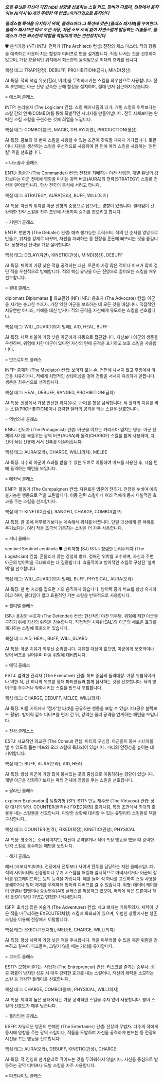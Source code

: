 ***모든 유닛은 자신이 가진 mbti 성향별 선호하는 스킬 카드, 장비가 다르며, 전장에서 움직이는 AI역시 16개의 뚜렷한 덱 컨셉=아키타입으로 움직인다***

***클래스별 특색을 유지하기 위해, 클래스마다 그 특성에 맞춘 [클래스 패시브]를 부여한다. 클래스 패시브란 따로 토큰 사용, 자원 소모 로직 없이 자연스럽게 발동하는 기술들로, 클래스가 가진 최소한의 역할을 책임지게 하는 안전장치이다.***

🛡️ 분석가형 (NT)
INTJ: 전략가 (The Architect)
컨셉: 전장의 체스 마스터. 적의 행동을 예측하고 카운터 치는 함정과 디버프로 판을 설계합니다. 직접 나서는 것을 선호하지 않으며, 가장 효율적인 위치에서 최소한의 움직임으로 최대의 효과를 냅니다.

핵심 태그: TRAP(함정), DEBUFF, PROHIBITION(금지), MIND(정신)

AI 특징: 적의 핵심 유닛(힐러, 버퍼)을 무력화시키는 스킬을 최우선으로 사용합니다. 전투 초반에는 아군 진영 깊숙한 곳에 함정을 설치하며, 절대 먼저 접근하지 않습니다.

= 에스퍼 클래스.

INTP: 논리술사 (The Logician)
컨셉: 스킬 메커니즘의 대가. 개별 스킬의 위력보다는 스킬 간의 연계(COMBO)를 통해 폭발적인 시너지를 만들어냅니다. 전투 자체보다는 완벽한 스킬 조합을 구현하는 것에 희열을 느낍니다.

핵심 태그: COMBO(콤보), MAGIC, DELAY(지연), PRODUCTION(생산)

AI 특징: 콤보의 첫 번째 스킬을 사용할 수 있는 조건이 갖춰질 때까지 기다립니다. 토큰이나 자원을 생산하는 스킬을 우선적으로 사용하여 한 턴에 여러 스킬을 사용하는 '원턴킬' 덱을 선호합니다.

= 나노술사 클래스

ENTJ: 통솔관 (The Commander)
컨셉: 전장을 지배하는 야전 사령관. 개별 유닛의 강화보다는 아군 전체에 영향을 미치는 광역 버프(AURA)와 전략(STRATEGY) 스킬로 전선을 밀어붙입니다. 항상 전투의 중심에 서려고 합니다.

핵심 태그: STRATEGY, AURA(오라), BUFF, WILL(의지)

AI 특징: 자신의 위치를 아군 진형의 중앙으로 잡으려는 경향이 있습니다. 쿨타임이 긴 강력한 전략 스킬을 전투 초반에 사용하여 승기를 잡으려고 합니다.

= 커맨더 클래스

ENTP: 변론가 (The Debater)
컨셉: 예측 불가능한 트릭스터. 적의 턴 순서를 엉망으로 만들고, 위치를 강제로 바꾸며, 자원을 파괴하는 등 전장을 혼돈에 빠뜨리는 것을 즐깁니다. 정형화된 전략을 가장 싫어합니다.

핵심 태그: DELAY(지연), KINETIC(관성), MIND(정신), DEBUFF

AI 특징: 체력이 가장 낮은 적을 공격하는 대신, 토큰이 가장 많은 적이나 버프가 많이 걸린 적을 우선적으로 방해합니다. 적의 핵심 유닛을 아군 진영으로 끌어오는 스킬을 매우 선호합니다.

= 광대 클래스

diplomats Diplomatas 🤝 외교관형 (NF)
INFJ: 옹호자 (The Advocate)
컨셉: 아군을 지키는 숭고한 수호자. 가장 약한 아군을 보호하는 데 모든 것을 바칩니다. 직접적인 치유뿐만 아니라, 피해를 대신 받거나 적의 공격을 자신에게 유도하는 스킬을 선호합니다.

핵심 태그: WILL_GUARD(의지 방패), AID, HEAL, BUFF

AI 특징: 체력 비율이 가장 낮은 아군에게 자동으로 접근합니다. 자신보다 아군의 생존을 우선하며, 위험에 처한 아군이 있다면 자신의 턴에 공격을 포기하고 보호 스킬을 사용합니다.

= 안드로이드 클래스

INFP: 중재자 (The Mediator)
컨셉: 보이지 않는 손. 전면에 나서지 않고 후방에서 아군을 치유하거나, 적에게 치명적인 상태이상을 걸어 전황을 서서히 유리하게 만듭니다. 생존을 최우선으로 생각합니다.

핵심 태그: HEAL, DEBUFF, RANGED, PROHIBITION(금지)

AI 특징: 전장에서 가장 안전한 위치(주로 구석)를 항상 탐색합니다. 적 힐러의 치유를 막는 스킬(PROHIBITION)이나 강력한 딜러의 공격을 막는 스킬을 선호합니다.

= 역병의사 클래스

ENFJ: 선도자 (The Protagonist)
컨셉: 아군을 이끄는 카리스마 넘치는 영웅. 아군 전체의 사기를 북돋우는 광역 버프(AURA)와 돌격(CHARGE) 스킬을 함께 사용하며, 자신이 직접 선봉에 서서 전투를 이끌어갑니다.

핵심 태그: AURA(오라), CHARGE, WILL(의지), MELEE

AI 특징: 다수의 아군이 효과를 받을 수 있는 위치로 이동하여 버프를 사용한 후, 다음 턴에 돌격하는 패턴을 보입니다.

= 메카닉 클래스

ENFP: 활동가 (The Campaigner)
컨셉: 자유로운 영혼의 전투가. 전장을 누비며 예측 불가능한 행동으로 적을 교란합니다. 이동 관련 스킬이나 여러 적에게 동시 다발적인 효과를 주는 스킬을 선호합니다.

핵심 태그: KINETIC(관성), RANGED, CHARGE, COMBO(콤보)

AI 특징: 한 곳에 머무르기보다는 계속해서 위치를 바꿉니다. 단일 대상에게 큰 피해를 주기보다는, 여러 적을 조금씩 괴롭히는 스킬을 더 자주 사용합니다.

= 거너 클래스

sentinel Sentinel centinela 🛡️ 관리자형 (SJ)
ISTJ: 청렴한 논리주의자 (The Logistician)
컨셉: 흔들리지 않는 강철의 방패. 정해진 위치를 고수하며, 자신과 주변 아군의 방어력을 극대화하는 데 집중합니다. 효율적이고 방어적인 스킬로 구성된 '철벽 덱'을 선호합니다.

핵심 태그: WILL_GUARD(의지 방패), BUFF, PHYSICAL, AURA(오라)

AI 특징: 한 번 자리를 잡으면 거의 움직이지 않습니다. 방어력 증가 버프를 항상 유지하려고 하며, 쿨타임이 짧고 효율적인 기본 스킬을 반복적으로 사용합니다.

= 센티넬 클래스

ISFJ: 용감한 수호자 (The Defender)
컨셉: 헌신적인 야전 의무병. 위험에 처한 아군을 구하기 위해 자신의 위험을 감수합니다. 직접적인 치유(HEAL)와 아군의 해로운 효과를 제거하는 스킬에 특화되어 있습니다.

핵심 태그: AID, HEAL, BUFF, WILL_GUARD

AI 특징: 아군 치유가 최우선 순위입니다. 치유할 대상이 없으면, 아군에게 보호막이나 방어 버프를 걸어주며 다음 위험에 대비합니다.

= 메딕 클래스

ESTJ: 엄격한 관리자 (The Executive)
컨셉: 목표 중심의 돌격대장. 가장 위협적이거나 약한 적, 단 하나의 목표를 정해 파티원들과 함께 점사하는 것을 선호합니다. 적의 방어구를 부수거나 약화시키는 스킬을 반드시 포함합니다.

핵심 태그: CHARGE, DEBUFF, MELEE, WILL(의지)

AI 특징: AI들 사이에서 '점사'할 타겟을 공유하는 행동을 보일 수 있습니다(공유 블랙보드 활용). 방어력 감소 디버프를 먼저 건 뒤, 강력한 물리 공격을 연계하는 패턴을 보입니다.

= 전사 클래스스

ESFJ: 사교적인 외교관 (The Consul)
컨셉: 파티의 구심점. 아군들이 뭉쳐 시너지를 낼 수 있도록 돕는 버프와 오라 스킬에 특화되어 있습니다. 파티의 안정성을 높이는 데 기여합니다.

핵심 태그: BUFF, AURA(오라), AID, HEAL

AI 특징: 항상 아군이 가장 많이 뭉쳐있는 곳의 중심으로 이동하려는 경향이 있습니다. 개별 아군을 강화하기보다는 파티 전체에 영향을 주는 스킬을 선호합니다.

= 팔라딘 클래스

explorer Explorador 🧭 탐험가형 (SP)
ISTP: 만능 재주꾼 (The Virtuoso)
컨셉: 상황 대처의 달인. COUNTER(반격)나 FIXED(확정) 효과처럼, 특정 조건에서 최대의 효율을 내는 스킬들을 선호합니다. 다양한 상황에 대처할 수 있는 유틸리티 스킬들로 덱을 구성합니다.

핵심 태그: COUNTER(반격), FIXED(확정), KINETIC(관성), PHYSICAL

AI 특징: 평소에는 소극적이지만, 자신이 공격받거나 적이 특정 행동을 했을 때 강력한 반격 스킬로 응수하는 패턴을 보입니다.

= 해커 클래스

해커 (서포터/디버퍼): 전장에서 전투보다 사이버 전투를 담당하는 지원 클래스입니다. 적의 사이버네틱 신경망이나 무기 시스템을 해킹해 일시적으로 마비시키거나 아군의 장비를 업그레이드하는 등의 능력을 가집니다. 예를 들어 적 하나를 교란하여 스킬 사용을 봉쇄하거나 방어 체계를 무력화해 방어력 디버프를 걸 수 있습니다. 외형: 데이터 케이블이 연결된 헬멧이나 증강현실(AR) 글래스를 착용하고 있으며, 허리에 작은 드론이나 해킹 툴킷이 달린 가볍고 민첩한 차림새입니다.

ISFP: 호기심 많은 예술가 (The Adventurer)
컨셉: 치고 빠지는 기회주의자. 체력이 낮은 적을 마무리하는 EXECUTE(처형) 스킬에 특화되어 있으며, 위험한 상황에서는 생존 스킬을 이용해 전장에서 이탈합니다.

핵심 태그: EXECUTE(처형), MELEE, CHARGE, WILL(의지)

AI 특징: 항상 체력이 가장 낮은 적을 주시합니다. 적을 마무리할 수 있을 때만 위험을 감수하고 깊숙이 파고들며, 그렇지 않을 때는 거리를 유지합니다.

= 고스트 클래스

ESTP: 모험을 즐기는 사업가 (The Entrepreneur)
컨셉: 리스크를 즐기는 승부사. 성공 확률이 낮지만 성공 시 매우 강력한 효과를 내는 스킬이나, 자신의 체력을 소모하는 스킬 등 과감한 플레이를 선호합니다.

핵심 태그: CHARGE, COMBO(콤보), PHYSICAL, WILL(의지)

AI 특징: 체력이 높은 상태에서는 가장 공격적인 스킬을 주저 없이 사용합니다. 방어 스킬의 선호도가 매우 낮습니다.

= 플라잉맨 클래스

ESFP: 자유로운 영혼의 연예인 (The Entertainer)
컨셉: 전장의 무법자. 다수의 적에게 동시에 영향을 주는 광역 스킬이나, 적들을 도발하여 자신을 공격하게 만드는 등 전장의 시선을 끄는 행동을 선호합니다.

핵심 태그: AURA(오라), DEBUFF, KINETIC(관성), CHARGE

AI 특징: 적 진영의 한가운데로 뛰어드는 것을 두려워하지 않습니다. 자신을 중심으로 발동하는 광역 디버프나 도발 스킬을 자주 사용합니다.

= 다크나이트 클래스
